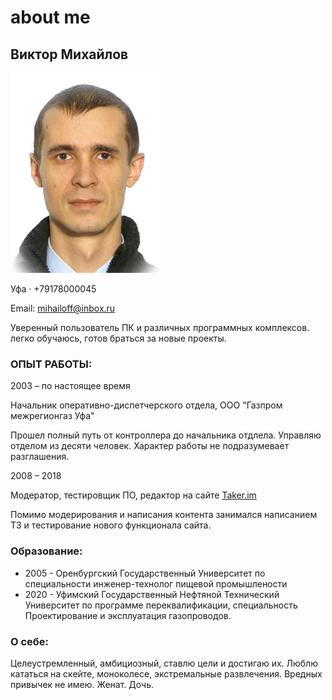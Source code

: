 # about me

## Виктор Михайлов

![my photo](/Vitya2014.jpg)

Уфа · +79178000045

Email: mihailoff@inbox.ru

Уверенный пользователь ПК и различных программных комплексов.
легко обучаюсь, готов браться за новые проекты.


### ОПЫТ РАБОТЫ: 

2003 – по настоящее время

Начальник оперативно-диспетчерского отдела, ООО "Газпром межрегионгаз Уфа"

Прошел полный путь от контроллера до начальника отдлела. Управляю отделом из десяти человек. Характер работы не подразумевает разглашения. 

2008 – 2018  

Модератор, тестировщик ПО, редактор на сайте [Taker.im](https://www.taker.im/community/members/mihailoff.41756/)

Помимо модерирования и написания контента занимался написанием ТЗ и тестирование нового функционала сайта.

### Образование:

* 2005 - Оренбургский Государственный Университет по специальности инженер-технолог пищевой промышлености
* 2020 - Уфимский Государственный Нефтяной Технический Университет по программе переквалификации, специальность Проектирование и эксплуатация газопроводов.

### О себе:

Целеустремленный, амбициозный, ставлю цели и достигаю их. 
Люблю кататься на скейте, моноколесе, экстремальные развлечения.
Вредных привычек не имею.
Женат. Дочь.